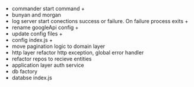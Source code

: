 - commander start command +
- bunyan and morgan
- log server start conections success or failure. On failure process exits +
- rename googleApi config +
- update config files +
- config index.js +
- move pagination logic to domain layer
- http layer refactor http exception, global error handler
- refactor repos to recieve entities
- application layer auth service
- db factory
- databse index.js

